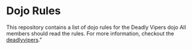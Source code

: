 Dojo Rules
==========

This repository contains a list of dojo rules for the Deadly Vipers dojo
All members should read the rules.
For more information, checkout the [deadlyvipers](https://github.com/deadlyvipers)."
